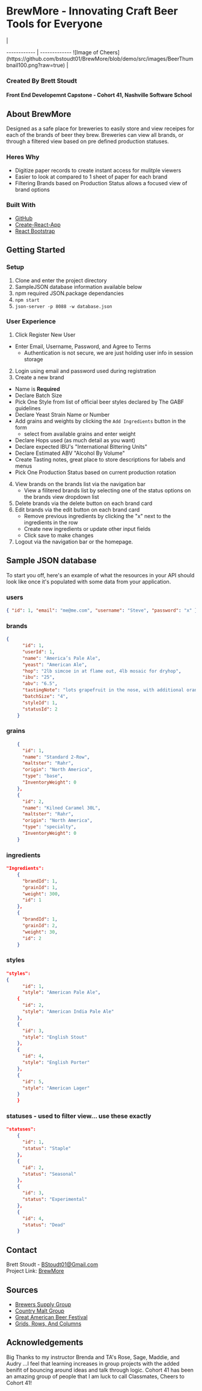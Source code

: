 # BrewMore - Innovating Craft Beer Tools for Everyone
 <p>  | <p>
------------ | -------------
![Image of Cheers](https://github.com/bstoudt01/BrewMore/blob/demo/src/images/BeerThumbnail100.png?raw=true) | <h3> Created By Brett Stoudt  <br/> <h4>Front End Developemnt Capstone - Cohort 41, Nashville Software School</h4> </h3>

## About BrewMore
Designed as a safe place for breweries to easily store and view receipes for each of the brands of beer they brew.
Breweries can view all brands, or through a filtered view based on pre defined production statuses.

### Heres Why
-  Digitize paper records to create instant access for mulitple viewers
-  Easier to look at compared to 1 sheet of paper for each brand
-  Filtering Brands based on Production Status allows a focused view of brand options

### Built With
- [GitHub](http://github.com)</br>
- [Create-React-App](https://create-react-app.dev/)</br>
- [React Bootstrap](https://react-bootstrap.netlify.app/)</br>

## Getting Started

### Setup
1. Clone and enter the project directory
2. SampleJSON database information available below
3. npm required JSON.package dependancies
4. ```npm start```
5. ```json-server -p 8088 -w database.json```

### User Experience
1. Click Register New User 
- Enter Email, Username, Password, and Agree to Terms
    - Authentication is not secure, we are just holding user info in session storage
2. Login using email and password used during registration
3. Create a new brand
- Name is <b>Required</b>
- Declare Batch Size
- Pick One Style from list of official beer styles declared by The GABF guidelines
- Declare Yeast Strain Name or Number 
- Add grains and weights by clicking the ```Add Ingredients``` button in the form
    - select from available grains and enter weight
- Declare Hops used (as much detail as you want)
- Declare expected IBU's "International Bittering Units"
- Declare Estimated ABV "Alcohol By Volume"
- Create Tasting notes, great place to store descriptions for labels and menus
- Pick One Production Status based on current production rotation 
4. View brands on the brands list via the navigation bar
    - View a filitered brands list by selecting one of the status options on the brands view dropdown list
5. Delete brands via the delete button on each brand card
6. Edit brands via the edit button on each brand card
    - Remove previous ingredients by clicking the "x" next to the ingredients in the row
    - Create new ingredients or update other input fields
    - Click save to make changes
7. Logout via the navigation bar or the homepage.

## Sample JSON database
To start you off, here's an example of what the resources in your API should look like once it's populated with some data from your application.

### users

```json
{ "id": 1, "email": "me@me.com", "username": "Steve", "password": "x" }
```
### brands

```json
{
      "id": 1,
      "userId": 1,
      "name": "America’s Pale Ale",
      "yeast": "American Ale",
      "hop": "2lb simcoe in at flame out, 4lb mosaic for dryhop",
      "ibu": "25",
      "abv": "6.5",
      "tastingNote": "lots grapefruit in the nose, with additional orange flavor. body is to thin try higher mash temp",
      "batchSize": "4",
      "styleId": 1,
      "statusId": 2
    }
```
### grains

```json
    {
      "id": 1,
      "name": "Standard 2-Row",
      "maltster": "Rahr",
      "origin": "North America",
      "type": "base",
      "InventoryWeight": 0
    },
    {
      "id": 2,
      "name": "Kilned Caramel 30L",
      "maltster": "Rahr",
      "origin": "North America",
      "type": "specialty",
      "InventoryWeight": 0
    }
```
### ingredients

```json
"Ingredients":
    {
      "brandId": 1,
      "grainId": 1,
      "weight": 300,
      "id": 1
    },
    {
      "brandId": 1,
      "grainId": 2,
      "weight": 30,
      "id": 2
    }
```

### styles

```json
"styles":
{
      "id": 1,
      "style": "American Pale Ale",
    {
      "id": 2,
      "style": "American India Pale Ale"
    },
    {
      "id": 3,
      "style": "English Stout"
    },
    {
      "id": 4,
      "style": "English Porter"
    },
    {
      "id": 5,
      "style": "American Lager"
    }
    }
```
### statuses - used to filter view... use these exactly

```json
"statuses":
    {
      "id": 1,
      "status": "Staple"
    },
    {
      "id": 2,
      "status": "Seasonal"
    },
    {
      "id": 3,
      "status": "Experimental"
    },
    {
      "id": 4,
      "status": "Dead"
    }
```

## Contact
Brett Stoudt - BStoudt01@Gmail.com</br>
Project Link: [BrewMore](https://github.com/bstoudt01/BrewMore)

## Sources
- [Brewers Supply Group](www.BSGcraft.com)
- [Country Malt Group](www.CountryMaltGroup.com)
- [Great American Beer Festival](https://www.greatamericanbeerfestival.com/brewers/beer-styles/)
- [Grids, Rows, And Columns](https://medium.com/@julianajlk/grids-rows-and-columns-in-react-bootstrap-c36a703c3c45)
## Acknowledgements
Big Thanks to my instructor Brenda and TA's Rose, Sage, Maddie, and Audry 
...I feel that learning increases in group projects with the added benifit of bouncing around ideas and talk through logic. Cohort 41 has been an amazing group of people that I am luck to call Classmates, Cheers to Cohort 41!
